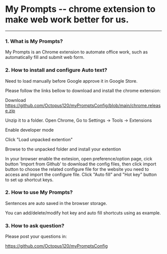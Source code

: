 My Prompts -- chrome extension to make web work better for us.<a name="TOP"></a>
===================

- - - - 
### 1. What is My Prompts? 

   My Prompts is an Chrome extension to automate office work, such as automatically fill and submit web form.
    
### 2. How to install and configure Auto text?

   Need to load manually before Google approve it in Google Store.
   
   Please follow the links bellow to download and install the chrome extension: 
   
   Download https://github.com/Octopus120/myPromptsConfig/blob/main/chrome.release.zip
   
   Unzip it to a folder. 
   Open Chrome, Go to Settings -> Tools -> Extensions

   Enable developer mode

   Click "Load unpacked extention"

   Browse to the unpacked folder and install your extention

   In your browser enable the extesion, open preference/option page, cick button 'Import from Github' to download the config files, then click import button to choose the related configure file for the website you need to access and import the configure file. Click "Auto fill" and "Hot key" button to set up shortcut keys.

### 2. How to use My Prompts?   
   Sentences are auto saved in the browser storage. 
   
   You can add/delete/modify hot key and auto fill shortcuts using  as example.
   
### 3. How to ask question?
   Please post your questions in:
   
  [ https://github.com/Octopus120/myPromptsConfig ](https://github.com/Octopus120/myPromptsConfig)
   
      


